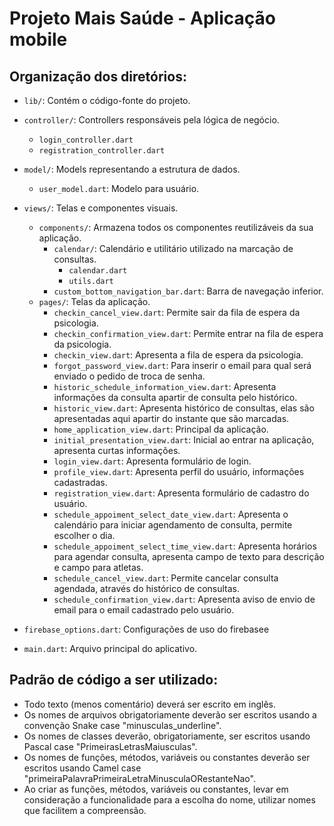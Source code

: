 # Projeto Mais Saúde - Aplicação mobile

## Organização dos diretórios:

 - `lib/`: Contém o código-fonte do projeto.
  - `controller/`: Controllers responsáveis pela lógica de negócio.
    - `login_controller.dart`
    - `registration_controller.dart`

  - `model/`: Models representando a estrutura de dados.
    - `user_model.dart`: Modelo para usuário.

  - `views/`: Telas e componentes visuais.
    - `components/`:  Armazena todos os componentes reutilizáveis da sua aplicação.
      - `calendar/`: Calendário e utilitário utilizado na marcação de consultas.
        - `calendar.dart`
        - `utils.dart`
      - `custom_bottom_navigation_bar.dart`: Barra de navegação inferior.
    - `pages/`: Telas da aplicação.
      - `checkin_cancel_view.dart`: Permite sair da fila de espera da psicologia.
      - `checkin_confirmation_view.dart`: Permite entrar na fila de espera da psicologia.
      - `checkin_view.dart`: Apresenta a fila de espera da psicologia.
      - `forgot_password_view.dart`: Para inserir o email para qual será enviado o pedido de troca de senha.
      - `historic_schedule_information_view.dart`: Apresenta informações da consulta apartir de consulta pelo histórico.
      - `historic_view.dart`: Apresenta histórico de consultas, elas são apresentadas aqui apartir do instante que são marcadas.
      - `home_application_view.dart`: Principal da aplicação.
      - `initial_presentation_view.dart`: Inicial ao entrar na aplicação, apresenta curtas informações.
      - `login_view.dart`: Apresenta formulário de login.
      - `profile_view.dart`: Apresenta perfil do usuário, informações cadastradas.
      - `registration_view.dart`: Apresenta formulário de cadastro do usuário.
      - `schedule_appoiment_select_date_view.dart`: Apresenta o calendário para iniciar agendamento de consulta, permite escolher o dia.
      - `schedule_appoiment_select_time_view.dart`: Apresenta horários para agendar consulta, apresenta campo de texto para descrição e campo para atletas.
      - `schedule_cancel_view.dart`: Permite cancelar consulta agendada, através do histórico de consultas.
      - `schedule_confirmation_view.dart`: Apresenta aviso de envio de email para o email cadastrado pelo usuário.
- `firebase_options.dart`: Configurações de uso do firebasee
- `main.dart`: Arquivo principal do aplicativo.

## Padrão de código a ser utilizado: 
  - Todo texto (menos comentário) deverá ser escrito em inglês.
  - Os nomes de arquivos obrigatoriamente deverão ser escritos usando a convenção Snake case "minusculas_underline".
  - Os nomes de classes deverão, obrigatoriamente, ser escritos usando Pascal case "PrimeirasLetrasMaiusculas".
  - Os nomes de funções, métodos, variáveis ou constantes deverão ser escritos usando Camel case "primeiraPalavraPrimeiraLetraMinusculaORestanteNao".
  - Ao criar as funções, métodos, variáveis ou constantes, levar em consideração a funcionalidade para a escolha do nome, utilizar nomes que facilitem a compreensão.
